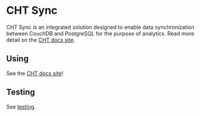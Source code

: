 # CHT Sync

CHT Sync is an integrated solution designed to enable data synchronization between CouchDB and PostgreSQL for the purpose of analytics. Read more detail on the [CHT docs site](https://docs.communityhealthtoolkit.org/core/overview/cht-sync/).

## Using
See the [CHT docs site](https://docs.communityhealthtoolkit.org/hosting/analytics/)!

## Testing
See [testing](TESTING.md).